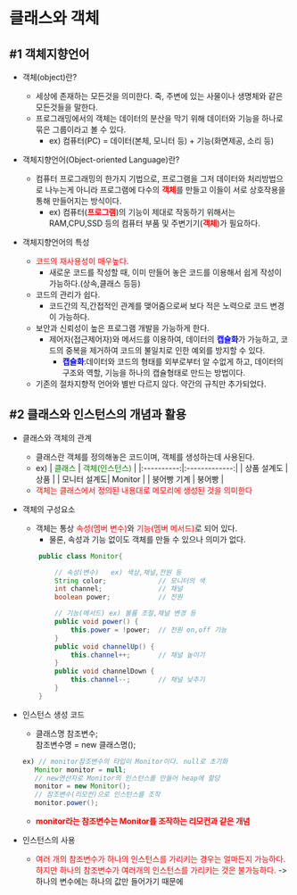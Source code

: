 # 클래스와 객체

## #1 객체지향언어

- 객체(object)란?

  - 세상에 존재하는 모든것을 의미한다. 죽, 주변에 있는 사물이나 생명체와 같은 모든것들을 말한다.
  - 프로그래밍에서의 객체는 데이터의 분산을 막기 위해 데이터와 기능을 하나로 묶은 그룹이라고 볼 수 있다.
    - ex) 컴퓨터(PC) = 데이터(본체, 모니터 등) + 기능(화면제공, 소리 등)

- 객체지향언어(Object-oriented Language)란?

  - 컴퓨터 프로그래밍의 한가지 기법으로, 프로그램을 그저 데이터와 처리방법으로 나누는게 아니라 프로그램에 다수의 <span style="color:red">**객체**</span>를 만들고 이들이 서로 상호작용을 통해 만들어지는 방식이다.
    - ex) 컴퓨터(<span style="color:red">**프로그램**</span>)의 기능이 제대로 작동하기 위해서는 RAM,CPU,SSD 등의 컴퓨터 부품 및 주변기기(<span style="color:red">**객체**</span>)가 필요하다.

- 객체지향언어의 특성

  - <span style="color:red">코드의 재사용성이 매우높다.</span>
    - 새로운 코드를 작성할 때, 이미 만들어 놓은 코드를 이용해서 쉽게 작성이 가능하다.(상속,클래스 등등)
  - 코드의 관리가 쉽다.
    - 코드간의 직,간접적인 관계를 맺어줌으로써 보다 적은 노력으로 코드 변경이 가능하다.
  - 보안과 신뢰성이 높은 프로그램 개발을 가능하게 한다.
    - 제어자(접근제어자)와 메서드를 이용하여, 데이터의 <span style="color:blue">**캡슐화**</span>가 가능하고, 코드의 중복을 제거하여 코드의 불일치로 인한 예외를 방지할 수 있다.
      - <span style="color:blue">**캡슐화**</span>:데이터와 코드의 형태를 외부로부터 알 수없게 하고, 데이터의 구조와 역할, 기능을 하나의 캡슐형태로 만드는 방법이다.
  - 기존의 절차지향적 언어와 별반 다르지 않다. 약간의 규칙만 추가되었다.

## #2 클래스와 인스턴스의 개념과 활용

- 클래스와 객체의 관계

  - 클래스란 객체를 정의해놓은 코드이며, 객체를 생성하는데 사용된다.
  - ex)
    | <span style = "color:green">클래스</span> | <span style = "color:green">객체(인스턴스)</span> |
    |:----------:|:-------------:|
    | 상품 설계도 | 상품 |
    | 모니터 설계도| Monitor |
    | 붕어빵 기계 | 붕어빵 |
  - <span style = "color:red">객체는 클래스에서 정의된 내용대로 메모리에 생성된 것을 의미한다</span>

- 객체의 구성요소

  - 객체는 통상 <span style = "color:red">속성(멤버 변수)</span>와 <span style = "color:red">기능(멤버 메서드)</span>로 되어 있다.
    - 물론, 속성과 기능 없이도 객체를 만들 수 있으나 의미가 없다.

  ```java
      public class Monitor{

          // 속성(변수)   ex) 색상,채널,전원 등
          String color;             // 모니터의 색
          int channel;              // 채널
          boolean power;            // 전원

          // 기능(메서드) ex) 볼륨 조절,채널 변경 등
          public void power() {
              this.power = !power;  // 전원 on,off 기능
          }
          public void channelUp() {
              this.channel++;       // 채널 높이기
          }
          public void channelDown {
              this.channel--;       // 채널 낮추기
          }
      }
  ```

- 인스턴스 생성 코드

  - 클래스명 참조변수;<br/>참조변수명 = new 클래스명();

  ```java
  ex) // monitor참조변수의 타입이 Monitor이다. null로 초기화
     Monitor monitor = null;
     // new연산자로 Monitor의 인스턴스를 만들어 heap에 할당
     monitor = new Monitor();
     // 참조변수(리모컨)으로 인스턴스를 조작
     monitor.power();
  ```

  - <span style = "color:red">**monitor라는 참조변수는 Monitor를 조작하는 리모컨과 같은 개념**</span>

- 인스턴스의 사용
  - <span style = "color:red">여러 개의 참조변수가 하나의 인스턴스를 가리키는 경우는 얼마든지 가능하다. 하지만 하나의 참조변수가 여러개의 인스턴스를 가리키는 것은 불가능하다.</span> -> 하나의 변수에는 하나의 값만 들어가기 때문에
